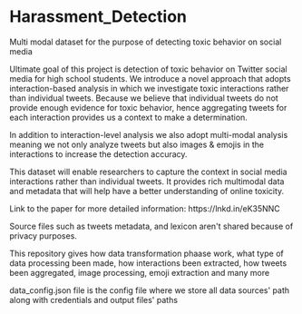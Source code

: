 # Harassment_Detection
Multi modal dataset for the purpose of detecting toxic behavior on social media

<p>Ultimate goal of this project is detection of toxic behavior on Twitter social media for high school students. We introduce a novel approach that adopts interaction-based analysis in which we investigate toxic interactions rather than individual tweets. Because we believe that individual tweets do not provide enough evidence for toxic behavior, hence aggregating tweets for each interaction provides us a context to make a determination.</p>

<p>In addition to interaction-level analysis we also adopt multi-modal analysis meaning we not only analyze tweets but also images & emojis in the interactions to increase the detection accuracy. </p>

<p>This dataset will enable researchers to capture the context in social media interactions rather than individual tweets. It provides rich multimodal data and metadata that will help have a better understanding of online toxicity. </p>

<p>Link to the paper for more detailed information: https://lnkd.in/eK35NNC

<p>Source files such as tweets metadata, and lexicon aren't shared because of privacy purposes.</p>

<p>This repository gives how data transformation phaase work, what type of data processing been made, how interactions been extracted, how tweets been aggregated, image processing, emoji extraction and many more </p>

<p>data_config.json file is the config file where we store all data sources' path along with credentials and output files' paths </p>







